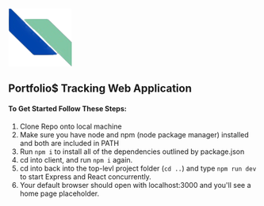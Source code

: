 ![Portfolio$ Logo](client/public/logos/portfolios/logo.png)
## Portfolio$ Tracking Web Application
#### To Get Started Follow These Steps:
1. Clone Repo onto local machine
1. Make sure you have node and npm (node package manager) installed and both are included in PATH
1. Run `npm i` to install all of the dependencies outlined by package.json
1. cd into client, and run `npm i` again.
1. cd into back into the top-levl project folder (`cd ..`) and type `npm run dev` to start Express and React concurrently. 
1. Your default browser should open with localhost:3000 and you'll see a home page placeholder.
